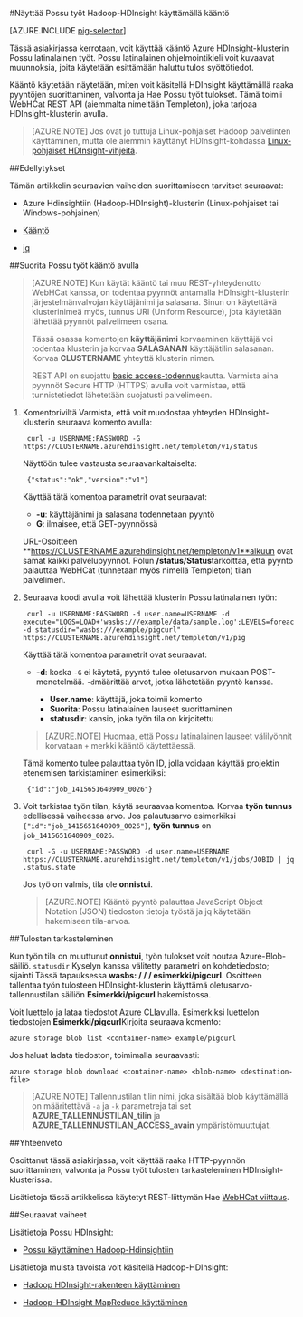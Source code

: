 <properties
   pageTitle="Hadoop Possu käyttäminen HDInsight kääntö | Microsoft Azure"
   description="Opettele käyttää kääntö Hadoop-klusterin Azure HDInsight-Possu latinalainen työt."
   services="hdinsight"
   documentationCenter=""
   authors="Blackmist"
   manager="jhubbard"
   editor="cgronlun"
    tags="azure-portal"/>

<tags
   ms.service="hdinsight"
   ms.devlang="na"
   ms.topic="article"
   ms.tgt_pltfrm="na"
   ms.workload="big-data"
   ms.date="08/23/2016"
   ms.author="larryfr"/>

#<a name="run-pig-jobs-with-hadoop-on-hdinsight-by-using-curl"></a>Näyttää Possu työt Hadoop-HDInsight käyttämällä kääntö

[AZURE.INCLUDE [pig-selector](../../includes/hdinsight-selector-use-pig.md)]

Tässä asiakirjassa kerrotaan, voit käyttää kääntö Azure HDInsight-klusterin Possu latinalainen työt. Possu latinalainen ohjelmointikieli voit kuvaavat muunnoksia, joita käytetään esittämään haluttu tulos syöttötiedot.

Kääntö käytetään näytetään, miten voit käsitellä HDInsight käyttämällä raaka pyyntöjen suorittaminen, valvonta ja Hae Possu työt tulokset. Tämä toimii WebHCat REST API (aiemmalta nimeltään Templeton), joka tarjoaa HDInsight-klusterin avulla.

> [AZURE.NOTE] Jos ovat jo tuttuja Linux-pohjaiset Hadoop palvelinten käyttäminen, mutta ole aiemmin käyttänyt HDInsight-kohdassa [Linux-pohjaiset HDInsight-vihjeitä](hdinsight-hadoop-linux-information.md).

##<a id="prereq"></a>Edellytykset

Tämän artikkelin seuraavien vaiheiden suorittamiseen tarvitset seuraavat:

* Azure Hdinsightiin (Hadoop-HDInsight)-klusterin (Linux-pohjaiset tai Windows-pohjainen)

* [Kääntö](http://curl.haxx.se/)

* [jq](http://stedolan.github.io/jq/)

##<a id="curl"></a>Suorita Possu työt kääntö avulla

> [AZURE.NOTE] Kun käytät kääntö tai muu REST-yhteydenotto WebHCat kanssa, on todentaa pyynnöt antamalla HDInsight-klusterin järjestelmänvalvojan käyttäjänimi ja salasana. Sinun on käytettävä klusterinimeä myös, tunnus URI (Uniform Resource), jota käytetään lähettää pyynnöt palvelimeen osana.
>
> Tässä osassa komentojen **käyttäjänimi** korvaaminen käyttäjä voi todentaa klusterin ja korvaa **SALASANAN** käyttäjätilin salasanan. Korvaa **CLUSTERNAME** yhteyttä klusterin nimen.
>
> REST API on suojattu [basic access-todennus](http://en.wikipedia.org/wiki/Basic_access_authentication)kautta. Varmista aina pyynnöt Secure HTTP (HTTPS) avulla voit varmistaa, että tunnistetiedot lähetetään suojatusti palvelimeen.

1. Komentoriviltä Varmista, että voit muodostaa yhteyden HDInsight-klusterin seuraava komento avulla:

        curl -u USERNAME:PASSWORD -G https://CLUSTERNAME.azurehdinsight.net/templeton/v1/status

    Näyttöön tulee vastausta seuraavankaltaiselta:

        {"status":"ok","version":"v1"}

    Käyttää tätä komentoa parametrit ovat seuraavat:

    * **-u**: käyttäjänimi ja salasana todennetaan pyyntö
    * **G**: ilmaisee, että GET-pyynnössä

    URL-Osoitteen **https://CLUSTERNAME.azurehdinsight.net/templeton/v1**alkuun ovat samat kaikki palvelupyynnöt. Polun **/status/Status**tarkoittaa, että pyyntö palauttaa WebHCat (tunnetaan myös nimellä Templeton) tilan palvelimen.

2. Seuraava koodi avulla voit lähettää klusterin Possu latinalainen työn:

        curl -u USERNAME:PASSWORD -d user.name=USERNAME -d execute="LOGS=LOAD+'wasbs:///example/data/sample.log';LEVELS=foreach+LOGS+generate+REGEX_EXTRACT($0,'(TRACE|DEBUG|INFO|WARN|ERROR|FATAL)',1)+as+LOGLEVEL;FILTEREDLEVELS=FILTER+LEVELS+by+LOGLEVEL+is+not+null;GROUPEDLEVELS=GROUP+FILTEREDLEVELS+by+LOGLEVEL;FREQUENCIES=foreach+GROUPEDLEVELS+generate+group+as+LOGLEVEL,COUNT(FILTEREDLEVELS.LOGLEVEL)+as+count;RESULT=order+FREQUENCIES+by+COUNT+desc;DUMP+RESULT;" -d statusdir="wasbs:///example/pigcurl" https://CLUSTERNAME.azurehdinsight.net/templeton/v1/pig

    Käyttää tätä komentoa parametrit ovat seuraavat:

    * **-d**: koska `-G` ei käytetä, pyyntö tulee oletusarvon mukaan POST-menetelmää. `-d`määrittää arvot, jotka lähetetään pyyntö kanssa.

        * **User.name**: käyttäjä, joka toimii komento
        * **Suorita**: Possu latinalainen lauseet suorittaminen
        * **statusdir**: kansio, joka työn tila on kirjoitettu

    > [AZURE.NOTE] Huomaa, että Possu latinalainen lauseet välilyönnit korvataan `+` merkki kääntö käytettäessä.

    Tämä komento tulee palauttaa työn ID, jolla voidaan käyttää projektin etenemisen tarkistaminen esimerkiksi:

        {"id":"job_1415651640909_0026"}

3. Voit tarkistaa työn tilan, käytä seuraavaa komentoa. Korvaa **työn tunnus** edellisessä vaiheessa arvo. Jos palautusarvo esimerkiksi `{"id":"job_1415651640909_0026"}`, **työn tunnus** on `job_1415651640909_0026`.

        curl -G -u USERNAME:PASSWORD -d user.name=USERNAME https://CLUSTERNAME.azurehdinsight.net/templeton/v1/jobs/JOBID | jq .status.state

    Jos työ on valmis, tila ole **onnistui**.

    > [AZURE.NOTE] Kääntö pyyntö palauttaa JavaScript Object Notation (JSON) tiedoston tietoja työstä ja jq käytetään hakemiseen tila-arvoa.

##<a id="results"></a>Tulosten tarkasteleminen

Kun työn tila on muuttunut **onnistui**, työn tulokset voit noutaa Azure-Blob-säiliö. `statusdir` Kyselyn kanssa välitetty parametri on kohdetiedosto; sijainti Tässä tapauksessa **wasbs: / / / esimerkki/pigcurl**. Osoitteen tallentaa työn tulosteen HDInsight-klusterin käyttämä oletusarvo-tallennustilan säiliön **Esimerkki/pigcurl** hakemistossa.

Voit luettelo ja lataa tiedostot [Azure CLI](../xplat-cli-install.md)avulla. Esimerkiksi luettelon tiedostojen **Esimerkki/pigcurl**Kirjoita seuraava komento:

    azure storage blob list <container-name> example/pigcurl

Jos haluat ladata tiedoston, toimimalla seuraavasti:

    azure storage blob download <container-name> <blob-name> <destination-file>

> [AZURE.NOTE] Tallennustilan tilin nimi, joka sisältää blob käyttämällä on määritettävä `-a` ja `-k` parametreja tai set **AZURE\_TALLENNUSTILAN\_tilin** ja **AZURE\_TALLENNUSTILAN\_ACCESS\_avain** ympäristömuuttujat.

##<a id="summary"></a>Yhteenveto

Osoittanut tässä asiakirjassa, voit käyttää raaka HTTP-pyynnön suorittaminen, valvonta ja Possu työt tulosten tarkasteleminen HDInsight-klusterissa.

Lisätietoja tässä artikkelissa käytetyt REST-liittymän Hae [WebHCat viittaus](https://cwiki.apache.org/confluence/display/Hive/WebHCat+Reference).

##<a id="nextsteps"></a>Seuraavat vaiheet

Lisätietoja Possu HDInsight:

* [Possu käyttäminen Hadoop-Hdinsightiin](hdinsight-use-pig.md)

Lisätietoja muista tavoista voit käsitellä Hadoop-HDInsight:

* [Hadoop HDInsight-rakenteen käyttäminen](hdinsight-use-hive.md)

* [Hadoop-HDInsight MapReduce käyttäminen](hdinsight-use-mapreduce.md)

